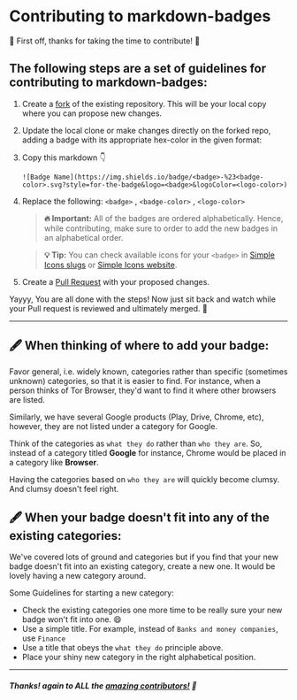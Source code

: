 # Contributing to markdown-badges

:tada: First off, thanks for taking the time to contribute! :tada:

## The following steps are a set of guidelines for contributing to markdown-badges:

1. Create a [fork](https://docs.github.com/en/get-started/quickstart/fork-a-repo) of the existing repository. This will be your local copy where you can propose new changes.
2. Update the local clone or make changes directly on the forked repo, adding a badge with its appropriate hex-color in the given format:

3. Copy this markdown 👇

   `![Badge Name](https://img.shields.io/badge/<badge>-%23<badge-color>.svg?style=for-the-badge&logo=<badge>&logoColor=<logo-color>)`

4. Replace the following: `<badge>` , `<badge-color>` , `<logo-color>`

    > **:fire: Important:** All of the badges are ordered alphabetically. Hence, while contributing, make sure to order to add the new badges in an alphabetical order.

    > **:bulb: Tip:** You can check available icons for your `<badge>` in [Simple Icons slugs](https://github.com/simple-icons/simple-icons/blob/develop/slugs.md) or [Simple Icons website](https://simpleicons.org/).

5. Create a [Pull Request](https://docs.github.com/en/get-started/quickstart/contributing-to-projects#making-a-pull-request) with your proposed changes.

Yayyy, You are all done with the steps! Now just sit back and watch while your Pull request is reviewed and ultimately merged. 🎊

<hr/>

## 🖋️ When thinking of where to add your badge:
Favor general, i.e. widely known, categories rather than specific (sometimes unknown) categories, so that it is easier to find. For instance, when a person thinks of Tor Browser, they'd want to find it where other browsers are listed.

Similarly, we have several Google products (Play, Drive, Chrome, etc), however, they are not listed under a category for Google.

Think of the categories as `what they do` rather than `who they are`.
So, instead of a category titled **Google** for instance, Chrome would be placed in a category like **Browser**.

Having the categories based on `who they are` will quickly become clumsy. And clumsy doesn't feel right.

## 🖋️ When your badge doesn't fit into any of the existing categories:
We've covered lots of ground and categories but if you find that your new badge doesn't fit into an existing category, create a new one. It would be lovely having a new category around. 

Some Guidelines for starting a new category:
- Check the existing categories one more time to be really sure your new badge won't fit into one. 😄
- Use a simple title. For example, instead of `Banks and money companies`, use `Finance`
- Use a title that obeys the `what they do` principle above.
- Place your shiny new category in the right alphabetical position.

<hr />

##### Thanks! again to ALL the [amazing contributors!](https://github.com/aftab515/markdown-badges/graphs/contributors) 🙏
